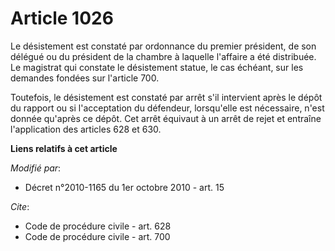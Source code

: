 # Article 1026

Le désistement est constaté par ordonnance du premier président, de son délégué ou du président de la chambre à laquelle
l'affaire a été distribuée. Le magistrat qui constate le désistement statue, le cas échéant, sur les demandes fondées sur
l'article 700. 

Toutefois, le désistement est constaté par arrêt s'il intervient après le dépôt du rapport ou si l'acceptation du défendeur,
lorsqu'elle est nécessaire, n'est donnée qu'après ce dépôt. Cet arrêt équivaut à un arrêt de rejet et entraîne l'application
des articles 628 et 630.

**Liens relatifs à cet article**

_Modifié par_:

  - Décret n°2010-1165 du 1er octobre 2010 - art. 15

_Cite_:

  - Code de procédure civile - art. 628
  - Code de procédure civile - art. 700
